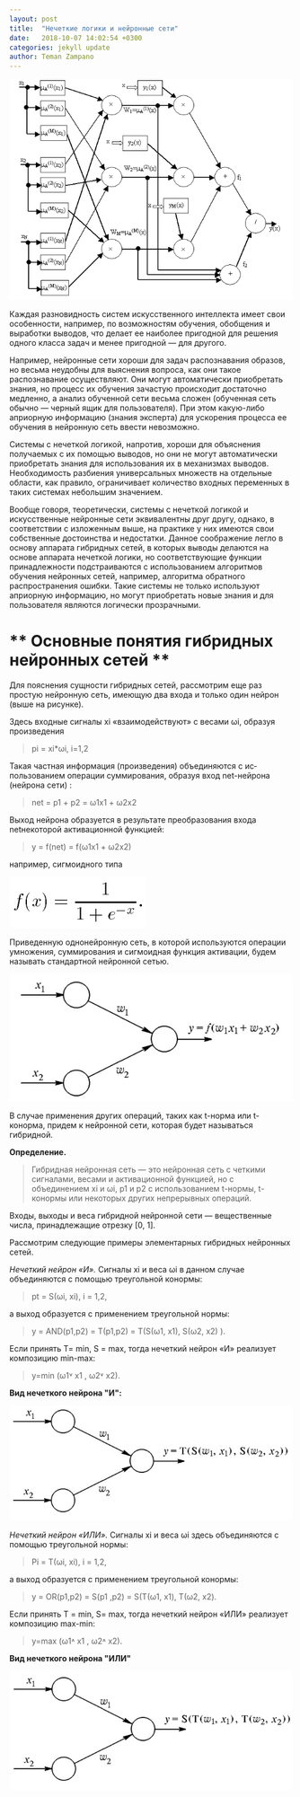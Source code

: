 ```yaml
---
layout: post
title:  "Нечеткие логики и нейронные сети"
date:   2018-10-07 14:02:54 +0300
categories: jekyll update
author: Teman Zampano
---
```



![Изображение нейронной сети](/assets/nn.png)

Каждая разновидность систем искусственного интеллекта имеет свои особенности, например, по возможностям обучения, обобщения и выработки выводов, что делает ее наиболее пригодной для решения одного класса задач и менее пригодной — для другого.

Например, нейронные сети хороши для задач распознавания образов, но весьма неудобны для выяснения вопроса, как они такое распознавание осуществляют. Они могут автоматически приобретать знания, но процесс их обучения зачастую происходит достаточно медленно, а анализ обученной сети весьма сложен (обученная сеть обычно — черный ящик для пользователя). При этом какую-либо априорную информацию (знания эксперта) для ускорения процесса ее обучения в нейронную сеть ввести невозможно.

Системы с нечеткой логикой, напротив, хороши для объяснения получаемых с их помощью выводов, но они не могут автоматически приобретать знания для использования их в механизмах выводов. Необходимость разбиения универсальных множеств на отдельные области, как правило, ограничивает количество входных переменных в таких системах небольшим значением.

Вообще говоря, теоретически, системы с нечеткой логикой и искусственные нейронные сети эквивалентны друг другу, однако, в соответствии с изложенным выше, на практике у них имеются свои собственные достоинства и недостатки. Данное соображение легло в основу аппарата гибридных сетей, в которых выводы делаются на основе аппарата нечеткой логики, но соответствующие функции принадлежности подстраиваются с использованием алгоритмов обучения нейронных сетей, например, алгоритма обратного распространения ошибки. Такие системы не только используют априорную информацию, но могут приобретать новые знания и для пользователя являются логически прозрачными.

# ** Основные понятия гибридных нейронных сетей ** 

Для пояснения сущности гибридных сетей, рассмотрим еще раз простую нейронную сеть, имеющую два входа и только один нейрон (выше на рисунке).

Здесь входные сигналы xi «взаимодействуют» с весами ωi, образуя произведения

>pi = xi*ωi, i=1,2


Такая частная информация (произведения) объединяются с ис­пользованием операции суммирования, образуя вход net-нейрона (нейрона сети) :
>net = p1 + p2 = ω1x1 + ω2x2

Выход нейрона образуется в результате преобразования входа netнекоторой активационной функцией:

>у = f(net) = f(ω1x1 + ω2x2) 

например, сигмоидного типа

![Функция сигмоидного типа](/assets/sigmoid.jpg)

Приведенную однонейронную сеть, в которой используются опе­рации умножения, суммирования и сигмоидная функция актива­ции, будем называть стандартной нейронной сетью.

![Стандартная нейронная есть](/assets/standard_nn.jpg)

В случае применения других операций, таких как t-норма или t-конорма, придем к нейронной сети, которая будет называться гибридной.

**Определение.** 

>Гибридная нейронная сеть — это нейронная сеть с четкими сигналами, весами и активационной функцией, но с объединением xi и ωi, p1 и р2 с использованием t-нормы, t-конормы или некоторых других непрерывных операций.

Входы, выходы и веса гибридной нейронной сети — веществен­ные числа, принадлежащие отрезку [0, 1].

Рассмотрим следующие примеры элементарных гибридных ней­ронных сетей.

*Нечеткий нейрон «И».* Сигналы xi и веса ωi в данном случае объединяются с помощью треугольной конормы:

>pt = S(ωi, xi), i = 1,2,

а выход образуется с применением треугольной нормы:

>у = AND(p1,р2) = Т(p1,р2) = Т(S(ω1, x1), S(ω2, x2) ).

Если принять T= min, S = max, тогда нечеткий нейрон «И» реализует композицию min-max:

>у=min (ω1˅ x1 , ω2˅ x2).

**Вид нечеткого нейрона "И":**

![Вид нейрона](/assets/and_neuron.jpg)


*Нечеткий нейрон «ИЛИ».* Сигналы xi и веса ωi здесь объ­единяются с помощью треугольной нормы:

>Pi = T(ωi, xi), i = 1,2,

а выход образуется с применением треугольной конормы:

>у = OR(p1,p2) = S(p1 ,p2) = S(T(ω1, х1), T(ω2, х2).

Если принять Т = min, S= max, тогда нечеткий нейрон «ИЛИ» реализует композицию max-min:

>у=max (ω1˄ x1 , ω2˄ x2).

**Вид нечеткого нейрона "ИЛИ"**

![Вид другого нейрона](/assets/or_neuron.jpg)
